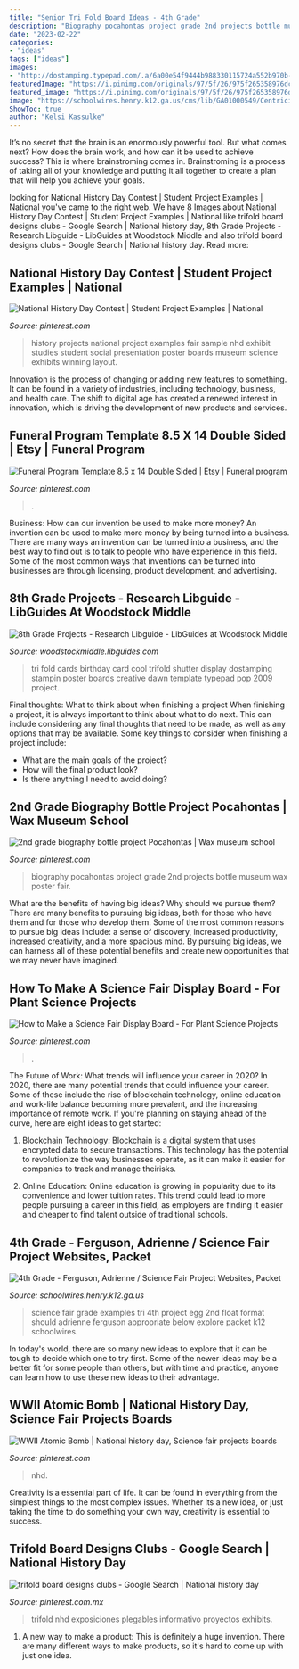 ```yaml
---
title: "Senior Tri Fold Board Ideas - 4th Grade"
description: "Biography pocahontas project grade 2nd projects bottle museum wax poster fair"
date: "2023-02-22"
categories:
- "ideas"
tags: ["ideas"]
images:
- "http://dostamping.typepad.com/.a/6a00e54f9444b988330115724a552b970b-800wi"
featuredImage: "https://i.pinimg.com/originals/97/5f/26/975f265358976dcb246161fca842027d.jpg"
featured_image: "https://i.pinimg.com/originals/97/5f/26/975f265358976dcb246161fca842027d.jpg"
image: "https://schoolwires.henry.k12.ga.us/cms/lib/GA01000549/Centricity/Domain/4448/100_2352.JPG"
ShowToc: true
author: "Kelsi Kassulke"
---
```



It’s no secret that the brain is an enormously powerful tool. But what comes next? How does the brain work, and how can it be used to achieve success? This is where brainstroming comes in. Brainstroming is a process of taking all of your knowledge and putting it all together to create a plan that will help you achieve your goals.

	

		
looking for National History Day Contest | Student Project Examples | National you've came to the right web. We have 8 Images about National History Day Contest | Student Project Examples | National like trifold board designs clubs - Google Search | National history day, 8th Grade Projects - Research Libguide - LibGuides at Woodstock Middle and also trifold board designs clubs - Google Search | National history day. Read more:
		
    
## National History Day Contest | Student Project Examples | National

<img loading=lazy src="https://i.pinimg.com/736x/11/53/69/115369b96d26e9daa4a0492f9299f929--trifold-board-ideas-homework-caddy.jpg" onerror="this.onerror=null;this.src='https://tse1.mm.bing.net/th?id=OIP.3Dx5o6ggwoDjbqJUHMpoIgHaLH&amp;pid=15.1';" alt="National History Day Contest | Student Project Examples | National">

_Source: pinterest.com_

>history projects national project examples fair sample nhd exhibit studies student social presentation poster boards museum science exhibits winning layout. 

	

Innovation is the process of changing or adding new features to something. It can be found in a variety of industries, including technology, business, and health care. The shift to digital age has created a renewed interest in innovation, which is driving the development of new products and services.

    
## Funeral Program Template 8.5 X 14 Double Sided | Etsy | Funeral Program

<img loading=lazy src="https://i.pinimg.com/736x/23/b6/b0/23b6b098fa3abdba463c79a043417216.jpg" onerror="this.onerror=null;this.src='https://tse2.mm.bing.net/th?id=OIP.OwvOa0brJUl5AZRzR8t2BQHaE8&amp;pid=15.1';" alt="Funeral Program Template 8.5 x 14 Double Sided | Etsy | Funeral program">

_Source: pinterest.com_

>. 

	

Business: How can our invention be used to make more money?
An invention can be used to make more money by being turned into a business. There are many ways an invention can be turned into a business, and the best way to find out is to talk to people who have experience in this field. Some of the most common ways that inventions can be turned into businesses are through licensing, product development, and advertising.

    
## 8th Grade Projects - Research Libguide - LibGuides At Woodstock Middle

<img loading=lazy src="http://dostamping.typepad.com/.a/6a00e54f9444b988330115724a552b970b-800wi" onerror="this.onerror=null;this.src='https://tse4.mm.bing.net/th?id=OIP.3hpprkjh-BRFozCRLLh8RgHaFW&amp;pid=15.1';" alt="8th Grade Projects - Research Libguide - LibGuides at Woodstock Middle">

_Source: woodstockmiddle.libguides.com_

>tri fold cards birthday card cool trifold shutter display dostamping stampin poster boards creative dawn template typepad pop 2009 project. 

	

Final thoughts: What to think about when finishing a project
When finishing a project, it is always important to think about what to do next. This can include considering any final thoughts that need to be made, as well as any options that may be available. Some key things to consider when finishing a project include:
- What are the main goals of the project?
- How will the final product look?
- Is there anything I need to avoid doing?

    
## 2nd Grade Biography Bottle Project Pocahontas | Wax Museum School

<img loading=lazy src="https://i.pinimg.com/736x/0b/39/0e/0b390e9fb4750d379297b41bde372980--biography-bottle-pocahontas.jpg" onerror="this.onerror=null;this.src='https://tse3.mm.bing.net/th?id=OIP.HZfiX5AoYzzllJYps580tAHaFj&amp;pid=15.1';" alt="2nd grade biography bottle project Pocahontas | Wax museum school">

_Source: pinterest.com_

>biography pocahontas project grade 2nd projects bottle museum wax poster fair. 

	

What are the benefits of having big ideas? Why should we pursue them?
There are many benefits to pursuing big ideas, both for those who have them and for those who develop them. Some of the most common reasons to pursue big ideas include: a sense of discovery, increased productivity, increased creativity, and a more spacious mind. By pursuing big ideas, we can harness all of these potential benefits and create new opportunities that we may never have imagined.

    
## How To Make A Science Fair Display Board - For Plant Science Projects

<img loading=lazy src="https://i.pinimg.com/736x/06/c9/1f/06c91faf66cb5bfcbf0a9a4c1c8d4cd3.jpg" onerror="this.onerror=null;this.src='https://tse3.mm.bing.net/th?id=OIP.PImRN0382akyjL73pkFQ7wHaLH&amp;pid=15.1';" alt="How to Make a Science Fair Display Board - For Plant Science Projects">

_Source: pinterest.com_

>. 

	

The Future of Work: What trends will influence your career in 2020?
In 2020, there are many potential trends that could influence your career. Some of these include the rise of blockchain technology, online education and work-life balance becoming more prevalent, and the increasing importance of remote work. If you're planning on staying ahead of the curve, here are eight ideas to get started:
1. Blockchain Technology: Blockchain is a digital system that uses encrypted data to secure transactions. This technology has the potential to revolutionize the way businesses operate, as it can make it easier for companies to track and manage theirisks.

2. Online Education: Online education is growing in popularity due to its convenience and lower tuition rates. This trend could lead to more people pursuing a career in this field, as employers are finding it easier and cheaper to find talent outside of traditional schools.


    
## 4th Grade - Ferguson, Adrienne / Science Fair Project Websites, Packet

<img loading=lazy src="https://schoolwires.henry.k12.ga.us/cms/lib/GA01000549/Centricity/Domain/4448/100_2352.JPG" onerror="this.onerror=null;this.src='https://tse1.mm.bing.net/th?id=OIP.NzfOt6on2HR53Q3NLngykwHaFj&amp;pid=15.1';" alt="4th Grade - Ferguson, Adrienne / Science Fair Project Websites, Packet">

_Source: schoolwires.henry.k12.ga.us_

>science fair grade examples tri 4th project egg 2nd float format should adrienne ferguson appropriate below explore packet k12 schoolwires. 

	

In today's world, there are so many new ideas to explore that it can be tough to decide which one to try first. Some of the newer ideas may be a better fit for some people than others, but with time and practice, anyone can learn how to use these new ideas to their advantage.

    
## WWII Atomic Bomb | National History Day, Science Fair Projects Boards

<img loading=lazy src="https://i.pinimg.com/736x/b1/1a/7d/b11a7d1b27e5335ea27971cbd2db6d19.jpg" onerror="this.onerror=null;this.src='https://tse1.mm.bing.net/th?id=OIP.aOdapNIxugPCbC7FWc68egHaJ4&amp;pid=15.1';" alt="WWII Atomic Bomb | National history day, Science fair projects boards">

_Source: pinterest.com_

>nhd. 

	

Creativity is a essential part of life. It can be found in everything from the simplest things to the most complex issues. Whether its a new idea, or just taking the time to do something your own way, creativity is essential to success.

    
## Trifold Board Designs Clubs - Google Search | National History Day

<img loading=lazy src="https://i.pinimg.com/originals/97/5f/26/975f265358976dcb246161fca842027d.jpg" onerror="this.onerror=null;this.src='https://tse1.mm.bing.net/th?id=OIP.RCHd0MLkOJVPZVMRq3VzmQHaJ3&amp;pid=15.1';" alt="trifold board designs clubs - Google Search | National history day">

_Source: pinterest.com.mx_

>trifold nhd exposiciones plegables informativo proyectos exhibits. 

	

1. A new way to make a product: This is definitely a huge invention. There are many different ways to make products, so it's hard to come up with just one idea.

